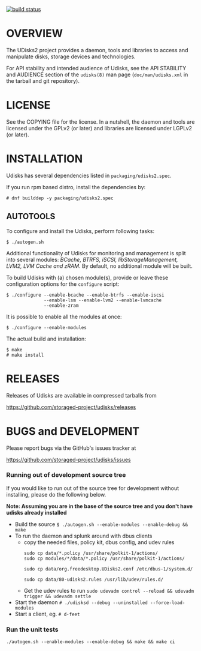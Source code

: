 [![build status](https://phatina.fedorapeople.org/jenkins/storaged/build.svg)](https://phatina.fedorapeople.org/jenkins/storaged/build.log)


OVERVIEW
========

The UDisks2 project provides a daemon, tools and libraries to access and
manipulate disks, storage devices and technologies.

For API stability and intended audience of Udisks, see the API STABILITY and
AUDIENCE section of the `udisks(8)` man page (`doc/man/udisks.xml` in the
tarball and git repository).


LICENSE
=======

See the COPYING file for the license. In a nutshell, the daemon and tools are
licensed under the GPLv2 (or later) and libraries are licensed under LGPLv2 (or
later).


INSTALLATION
============

Udisks has several dependencies listed in `packaging/udisks2.spec`.

If you run rpm based distro, install the dependencies by:

    # dnf builddep -y packaging/udisks2.spec

AUTOTOOLS
---------

To configure and install the Udisks, perform following tasks:

    $ ./autogen.sh

Additional functionality of Udisks for monitoring and management is split
into several modules: *BCache, BTRFS, iSCSI, libStorageManagement, LVM2, LVM
Cache and zRAM*. By default, no additional module will be built.

To build Udisks with (a) chosen module(s), provide or leave these
configuration options for the `configure` script:

    $ ./configure --enable-bcache --enable-btrfs --enable-iscsi
                  --enable-lsm --enable-lvm2 --enable-lvmcache
                  --enable-zram

It is possible to enable all the modules at once:

    $ ./configure --enable-modules

The actual build and installation:

    $ make
    # make install

RELEASES
========

Releases of Udisks are available in compressed tarballs from

 https://github.com/storaged-project/udisks/releases


BUGS and DEVELOPMENT
====================

Please report bugs via the GitHub's issues tracker at

 https://github.com/storaged-project/udisks/issues
 
 ### Running out of development source tree
 If you would like to run out of the source tree for development without installing,
 please do the following below.  
 
 **Note: Assuming you are in the base of the source tree and
 you don't have udisks already installed**
 
 * Build the source `$ ./autogen.sh --enable-modules --enable-debug && make`
 * To run the daemon and splunk around with dbus clients
   * copy the needed files, policy kit, dbus config, and udev rules
     ```
     sudo cp data/*.policy /usr/share/polkit-1/actions/
     sudo cp modules/*/data/*.policy /usr/share/polkit-1/actions/
     
     sudo cp data/org.freedesktop.UDisks2.conf /etc/dbus-1/system.d/
     
     sudo cp data/80-udisks2.rules /usr/lib/udev/rules.d/
     ```
   * Get the udev rules to run `sudo udevadm control --reload && udevadm trigger && udevadm settle`
 * Start the daemon `# ./udisksd --debug --uninstalled --force-load-modules`
 * Start a client, eg. `# d-feet`
 
 ### Run the unit tests

 `./autogen.sh --enable-modules --enable-debug && make && make ci`
   
 
